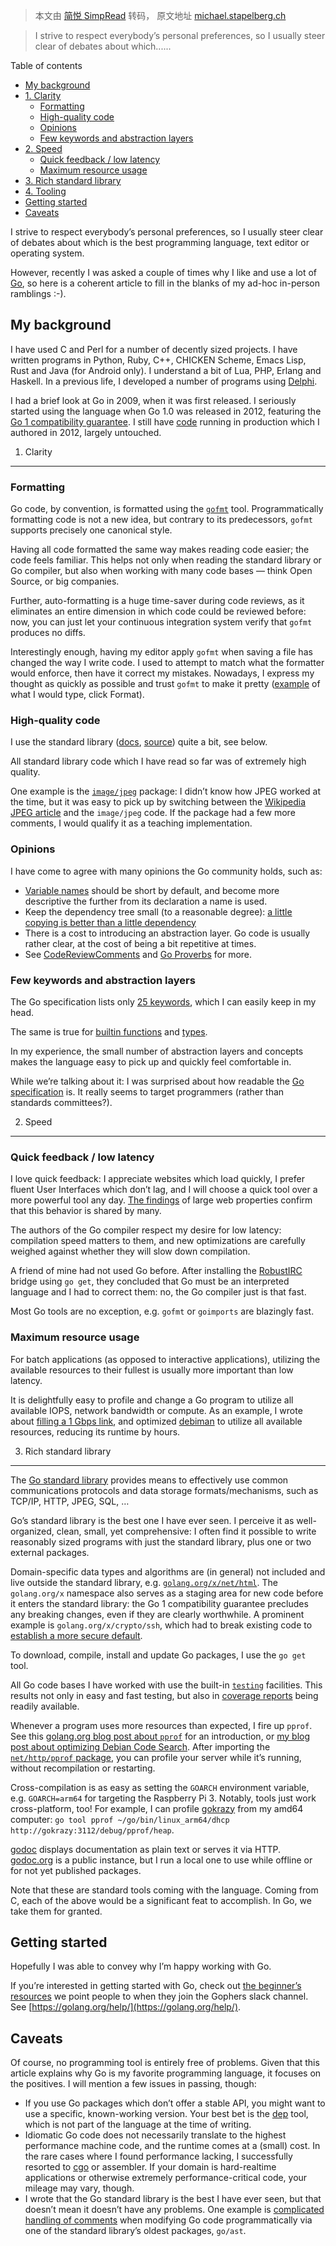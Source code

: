 > 本文由 [简悦 SimpRead](http://ksria.com/simpread/) 转码， 原文地址 [michael.stapelberg.ch](https://michael.stapelberg.ch/posts/2017-08-19-golang_favorite/)

> I strive to respect everybody’s personal preferences, so I usually steer clear of debates about which......

Table of contents

*   [My background](#my-background)
*   [1. Clarity](#1-clarity)
    *   [Formatting](#formatting)
    *   [High-quality code](#high-quality-code)
    *   [Opinions](#opinions)
    *   [Few keywords and abstraction layers](#few-keywords-and-abstraction-layers)
*   [2. Speed](#2-speed)
    *   [Quick feedback / low latency](#quick-feedback--low-latency)
    *   [Maximum resource usage](#maximum-resource-usage)
*   [3. Rich standard library](#3-rich-standard-library)
*   [4. Tooling](#4-tooling)
*   [Getting started](#getting-started)
*   [Caveats](#caveats)

I strive to respect everybody’s personal preferences, so I usually steer clear of debates about which is the best programming language, text editor or operating system.

However, recently I was asked a couple of times why I like and use a lot of [Go](https://golang.org/), so here is a coherent article to fill in the blanks of my ad-hoc in-person ramblings :-).

My background
-------------

I have used C and Perl for a number of decently sized projects. I have written programs in Python, Ruby, C++, CHICKEN Scheme, Emacs Lisp, Rust and Java (for Android only). I understand a bit of Lua, PHP, Erlang and Haskell. In a previous life, I developed a number of programs using [Delphi](https://en.wikipedia.org/wiki/Delphi_(programming_language)).

I had a brief look at Go in 2009, when it was first released. I seriously started using the language when Go 1.0 was released in 2012, featuring the [Go 1 compatibility guarantee](https://golang.org/doc/go1compat). I still have [code](https://github.com/stapelberg/greetbot) running in production which I authored in 2012, largely untouched.

1. Clarity
----------

### Formatting

Go code, by convention, is formatted using the [`gofmt`](https://golang.org/cmd/gofmt/) tool. Programmatically formatting code is not a new idea, but contrary to its predecessors, `gofmt` supports precisely one canonical style.

Having all code formatted the same way makes reading code easier; the code feels familiar. This helps not only when reading the standard library or Go compiler, but also when working with many code bases — think Open Source, or big companies.

Further, auto-formatting is a huge time-saver during code reviews, as it eliminates an entire dimension in which code could be reviewed before: now, you can just let your continuous integration system verify that `gofmt` produces no diffs.

Interestingly enough, having my editor apply `gofmt` when saving a file has changed the way I write code. I used to attempt to match what the formatter would enforce, then have it correct my mistakes. Nowadays, I express my thought as quickly as possible and trust `gofmt` to make it pretty ([example](https://play.golang.org/p/I6GJwiT77v) of what I would type, click Format).

### High-quality code

I use the standard library ([docs](https://golang.org/pkg/), [source](https://github.com/golang/go/tree/master/src)) quite a bit, see below.

All standard library code which I have read so far was of extremely high quality.

One example is the [`image/jpeg`](https://golang.org/pkg/image/jpeg/) package: I didn’t know how JPEG worked at the time, but it was easy to pick up by switching between the [Wikipedia JPEG article](https://en.wikipedia.org/wiki/JPEG) and the `image/jpeg` code. If the package had a few more comments, I would qualify it as a teaching implementation.

### Opinions

I have come to agree with many opinions the Go community holds, such as:

*   [Variable names](https://github.com/golang/go/wiki/CodeReviewComments#variable-names) should be short by default, and become more descriptive the further from its declaration a name is used.
*   Keep the dependency tree small (to a reasonable degree): [a little copying is better than a little dependency](https://www.youtube.com/watch?v=PAAkCSZUG1c&t=9m28s)
*   There is a cost to introducing an abstraction layer. Go code is usually rather clear, at the cost of being a bit repetitive at times.
*   See [CodeReviewComments](https://github.com/golang/go/wiki/CodeReviewComments) and [Go Proverbs](https://go-proverbs.github.io/) for more.

### Few keywords and abstraction layers

The Go specification lists only [25 keywords](https://golang.org/ref/spec#Keywords), which I can easily keep in my head.

The same is true for [builtin functions](https://golang.org/pkg/builtin/) and [types](https://golang.org/ref/spec#Types).

In my experience, the small number of abstraction layers and concepts makes the language easy to pick up and quickly feel comfortable in.

While we’re talking about it: I was surprised about how readable the [Go specification](https://golang.org/ref/spec) is. It really seems to target programmers (rather than standards committees?).

2. Speed
--------

### Quick feedback / low latency

I love quick feedback: I appreciate websites which load quickly, I prefer fluent User Interfaces which don’t lag, and I will choose a quick tool over a more powerful tool any day. [The findings](https://blog.gigaspaces.com/amazon-found-every-100ms-of-latency-cost-them-1-in-sales/) of large web properties confirm that this behavior is shared by many.

The authors of the Go compiler respect my desire for low latency: compilation speed matters to them, and new optimizations are carefully weighed against whether they will slow down compilation.

A friend of mine had not used Go before. After installing the [RobustIRC](https://robustirc.net/) bridge using `go get`, they concluded that Go must be an interpreted language and I had to correct them: no, the Go compiler just is that fast.

Most Go tools are no exception, e.g. `gofmt` or `goimports` are blazingly fast.

### Maximum resource usage

For batch applications (as opposed to interactive applications), utilizing the available resources to their fullest is usually more important than low latency.

It is delightfully easy to profile and change a Go program to utilize all available IOPS, network bandwidth or compute. As an example, I wrote about [filling a 1 Gbps link](https://people.debian.org/~stapelberg/2014/01/17/debmirror-rackspace.html), and optimized [debiman](https://github.com/Debian/debiman/) to utilize all available resources, reducing its runtime by hours.

3. Rich standard library
------------------------

The [Go standard library](https://golang.org/pkg) provides means to effectively use common communications protocols and data storage formats/mechanisms, such as TCP/IP, HTTP, JPEG, SQL, …

Go’s standard library is the best one I have ever seen. I perceive it as well-organized, clean, small, yet comprehensive: I often find it possible to write reasonably sized programs with just the standard library, plus one or two external packages.

Domain-specific data types and algorithms are (in general) not included and live outside the standard library, e.g. [`golang.org/x/net/html`](https://godoc.org/golang.org/x/net/html). The `golang.org/x` namespace also serves as a staging area for new code before it enters the standard library: the Go 1 compatibility guarantee precludes any breaking changes, even if they are clearly worthwhile. A prominent example is `golang.org/x/crypto/ssh`, which had to break existing code to [establish a more secure default](https://github.com/golang/crypto/commit/e4e2799dd7aab89f583e1d898300d96367750991).

To download, compile, install and update Go packages, I use the `go get` tool.

All Go code bases I have worked with use the built-in [`testing`](https://golang.org/pkg/testing/) facilities. This results not only in easy and fast testing, but also in [coverage reports](https://blog.golang.org/cover) being readily available.

Whenever a program uses more resources than expected, I fire up `pprof`. See this [golang.org blog post about `pprof`](https://blog.golang.org/profiling-go-programs) for an introduction, or [my blog post about optimizing Debian Code Search](https://people.debian.org/~stapelberg/2014/12/23/code-search-taming-the-latency-tail.html). After importing the [`net/http/pprof` package](https://golang.org/pkg/net/http/pprof/), you can profile your server while it’s running, without recompilation or restarting.

Cross-compilation is as easy as setting the `GOARCH` environment variable, e.g. `GOARCH=arm64` for targeting the Raspberry Pi 3. Notably, tools just work cross-platform, too! For example, I can profile [gokrazy](https://gokrazy.org/) from my amd64 computer: `go tool pprof ~/go/bin/linux_arm64/dhcp http://gokrazy:3112/debug/pprof/heap`.

[godoc](https://godoc.org/golang.org/x/tools/cmd/godoc) displays documentation as plain text or serves it via HTTP. [godoc.org](https://godoc.org/) is a public instance, but I run a local one to use while offline or for not yet published packages.

Note that these are standard tools coming with the language. Coming from C, each of the above would be a significant feat to accomplish. In Go, we take them for granted.

Getting started
---------------

Hopefully I was able to convey why I’m happy working with Go.

If you’re interested in getting started with Go, check out [the beginner’s resources](https://github.com/gopheracademy/gopher/blob/1cdbcd9fc3ba58efd628d4a6a552befc8e3912be/bot/bot.go#L516) we point people to when they join the Gophers slack channel. See [https://golang.org/help/](https://golang.org/help/).

Caveats
-------

Of course, no programming tool is entirely free of problems. Given that this article explains why Go is my favorite programming language, it focuses on the positives. I will mention a few issues in passing, though:

*   If you use Go packages which don’t offer a stable API, you might want to use a specific, known-working version. Your best bet is the [dep](https://github.com/golang/dep) tool, which is not part of the language at the time of writing.
*   Idiomatic Go code does not necessarily translate to the highest performance machine code, and the runtime comes at a (small) cost. In the rare cases where I found performance lacking, I successfully resorted to [cgo](https://golang.org/cmd/cgo/) or assembler. If your domain is hard-realtime applications or otherwise extremely performance-critical code, your mileage may vary, though.
*   I wrote that the Go standard library is the best I have ever seen, but that doesn’t mean it doesn’t have any problems. One example is [complicated handling of comments](https://golang.org/issues/20744) when modifying Go code programmatically via one of the standard library’s oldest packages, `go/ast`.